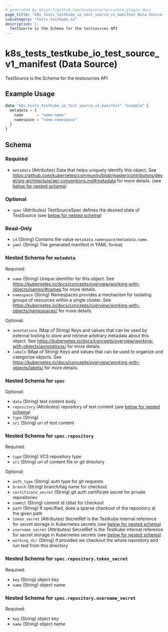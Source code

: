 ```yaml
---
# generated by https://github.com/hashicorp/terraform-plugin-docs
page_title: "k8s_tests_testkube_io_test_source_v1_manifest Data Source - terraform-provider-k8s"
subcategory: "tests.testkube.io"
description: |-
  TestSource is the Schema for the testsources API
---
```


# k8s_tests_testkube_io_test_source_v1_manifest (Data Source)

TestSource is the Schema for the testsources API

## Example Usage

```terraform
data "k8s_tests_testkube_io_test_source_v1_manifest" "example" {
  metadata = {
    name      = "some-name"
    namespace = "some-namespace"
  }
}
```

<!-- schema generated by tfplugindocs -->
## Schema

### Required

- `metadata` (Attributes) Data that helps uniquely identify this object. See https://github.com/kubernetes/community/blob/master/contributors/devel/sig-architecture/api-conventions.md#metadata for more details. (see [below for nested schema](#nestedatt--metadata))

### Optional

- `spec` (Attributes) TestSourceSpec defines the desired state of TestSource (see [below for nested schema](#nestedatt--spec))

### Read-Only

- `id` (String) Contains the value `metadata.namespace/metadata.name`.
- `yaml` (String) The generated manifest in YAML format.

<a id="nestedatt--metadata"></a>
### Nested Schema for `metadata`

Required:

- `name` (String) Unique identifier for this object. See https://kubernetes.io/docs/concepts/overview/working-with-objects/names/#names for more details.
- `namespace` (String) Namespaces provides a mechanism for isolating groups of resources within a single cluster. See https://kubernetes.io/docs/concepts/overview/working-with-objects/namespaces/ for more details.

Optional:

- `annotations` (Map of String) Keys and values that can be used by external tooling to store and retrieve arbitrary metadata about this object. See https://kubernetes.io/docs/concepts/overview/working-with-objects/annotations/ for more details.
- `labels` (Map of String) Keys and values that can be used to organize and categorize objects. See https://kubernetes.io/docs/concepts/overview/working-with-objects/labels/ for more details.


<a id="nestedatt--spec"></a>
### Nested Schema for `spec`

Optional:

- `data` (String) test content body
- `repository` (Attributes) repository of test content (see [below for nested schema](#nestedatt--spec--repository))
- `type` (String)
- `uri` (String) uri of test content

<a id="nestedatt--spec--repository"></a>
### Nested Schema for `spec.repository`

Required:

- `type` (String) VCS repository type
- `uri` (String) uri of content file or git directory

Optional:

- `auth_type` (String) auth type for git requests
- `branch` (String) branch/tag name for checkout
- `certificate_secret` (String) git auth certificate secret for private repositories
- `commit` (String) commit id (sha) for checkout
- `path` (String) If specified, does a sparse checkout of the repository at the given path
- `token_secret` (Attributes) SecretRef is the Testkube internal reference for secret storage in Kubernetes secrets (see [below for nested schema](#nestedatt--spec--repository--token_secret))
- `username_secret` (Attributes) SecretRef is the Testkube internal reference for secret storage in Kubernetes secrets (see [below for nested schema](#nestedatt--spec--repository--username_secret))
- `working_dir` (String) if provided we checkout the whole repository and run test from this directory

<a id="nestedatt--spec--repository--token_secret"></a>
### Nested Schema for `spec.repository.token_secret`

Required:

- `key` (String) object key
- `name` (String) object name


<a id="nestedatt--spec--repository--username_secret"></a>
### Nested Schema for `spec.repository.username_secret`

Required:

- `key` (String) object key
- `name` (String) object name

